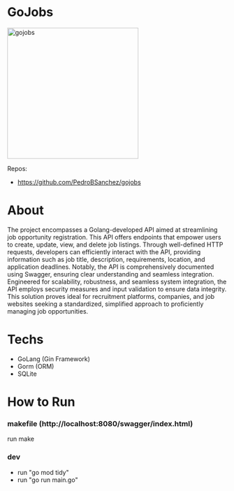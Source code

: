 # GoJobs

<img src="https://github.com/PedroBSanchez/gojobs/assets/68929967/53fc8651-8ec5-49c0-b89b-94e46cc8e18b" alt="gojobs" width="300" height="300">

Repos: 
 - https://github.com/PedroBSanchez/gojobs

# About

The project encompasses a Golang-developed API aimed at streamlining job opportunity registration. This API offers endpoints that empower users to create, update, view, and delete job listings. Through well-defined HTTP requests, developers can efficiently interact with the API, providing information such as job title, description, requirements, location, and application deadlines. Notably, the API is comprehensively documented using Swagger, ensuring clear understanding and seamless integration. Engineered for scalability, robustness, and seamless system integration, the API employs security measures and input validation to ensure data integrity. This solution proves ideal for recruitment platforms, companies, and job websites seeking a standardized, simplified approach to proficiently managing job opportunities.


# Techs

 - GoLang (Gin Framework)
 - Gorm (ORM)
 - SQLite

# How to Run

### makefile (http://localhost:8080/swagger/index.html)
  run make

### dev
 - run "go mod tidy"
 - run "go run main.go"




